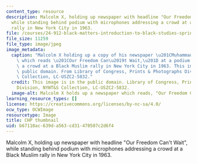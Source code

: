 ```yaml
---
content_type: resource
description: Malcolm X, holding up newspaper with headline "Our Freedom Can't Wait",
  while standing behind podium with microphones addressing a crowd at a Black Muslim
  rally in New York City in 1963.
file: /courses/24-912-black-matters-introduction-to-black-studies-spring-2017/b67110ac639da563cd31470507c2d6f4_24-912s17-th.jpg
file_size: 11259
file_type: image/jpeg
image_metadata:
  caption: "Malcolm X holding up a copy of his newspaper \u201CMuhammad Speaks\u201D\
    \ which reads \u201COur Freedom Can\u2019t Wait,\u201D at a podium addressing\
    \ a crowd at a Black Muslim rally in New York City in 1963. This image is in the\
    \ public domain. From Library of Congress, Prints & Photographs Division, NYWT&S\
    \ Collection, LC-USZC2-5832."
  credit: This image is in the public domain. Library of Congress, Prints & Photographs
    Division, NYWT&S Collection, LC-USZC2-5832.
  image-alt: Malcolm X holds up a newspaper which reads, "Our Freedom Can't Wait"
learning_resource_types: []
license: https://creativecommons.org/licenses/by-nc-sa/4.0/
ocw_type: OCWImage
resourcetype: Image
title: CHP thumbnail
uid: b67110ac-639d-a563-cd31-470507c2d6f4
---
```

Malcolm X, holding up newspaper with headline "Our Freedom Can't Wait", while standing behind podium with microphones addressing a crowd at a Black Muslim rally in New York City in 1963.
